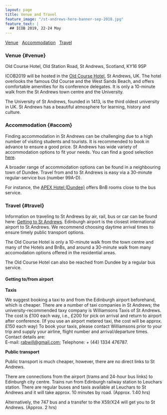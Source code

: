 ```yaml
---
layout: page
title: Venue and Travel
feature_image: "/st-andrews-hero-banner-sep-2018.jpg"
feature_text: |
  ## ICOB 2019, 22-24 May
---
```


[Venue](#venue) &nbsp; 
[Accommodation](#accom) &nbsp; 
[Travel](#travel)

### Venue {#venue}

Old Course Hotel, Old Station Road, St Andrews, Scotland, KY16 9SP

ICOB2019 will be hosted in the [Old Course Hotel](https://www.oldcoursehotel.co.uk/ "visit Old Course Hotel website"), St Andrews, UK. The hotel overlooks the famous Old Course and the West Sands Beach, and offers comfortable amenities for its conference delegates. It is only a 10-minute walk from the St Andrews town centre and the University.

The University of St Andrews, founded in 1413, is the third oldest university in UK. St Andrews has a beautiful atmosphere for learning, history and culture. 


### Accommodation {#accom}

Finding accommodation in St Andrews can be challenging due to a high number of visiting students and tourists. It is recommended to book in advance to ensure a good price. St Andrews has wide variety of accommodation options to fit your needs. You can find a good selection [here](https://www.visitstandrews.com/stay/).

A broader range of accommodation options can be found in a neighbouring town of Dundee. Travel from and to St Andrews is easy via a 30-minute regular-service bus (number 99A-D).

For instance, the [APEX Hotel (Dundee)](https://www.apexhotels.co.uk/apex-city-quay-hotel-spa) offers BnB rooms close to the bus service.

### Travel {#travel}

Information on traveling to St Andrews by air, rail, bus or car can be found here: [Getting to St Andrews](https://www.st-andrews.ac.uk/visiting/travel/). Edinburgh airport is the closest international airport to St Andrews. We recommend choosing daytime arrival times to ensure timely public transport options.

The Old Course Hotel is only a 10-minute walk from the town centre and many of the Hotels and BnBs, and around a 30-minute walk from many accomodation options offered in the residential areas.

The Old Course Hotel can also be reached from Dundee by a regular bus service.


#### Getting to/from airport

**Taxis**

We suggest booking a taxi to and from the Edinburgh airport beforehand, which is cheaper.
There are a number of taxi companies in St Andrews; the university-recommended taxy company is Williamsons Taxis of St Andrews.
The cost is £100 each way, i.e., £200 for pick on arrival and return to airport after conference. (If you use an airport metered taxi, the cost will be approx. £150 each way) 
To book your taxis, please contact Williamsons prior to your trip and supply your airline, flight number and arrival/departure times.
Contact details are:  
E-mail:  rabwill@gmail.com;
Telephone: + (44) 1334 476787.

**Public transport**

Public transport is much cheaper, however, there are no direct links to St Andrews.

There are connections from the airport (trams and 24-hour bus links) to Edinburgh city centre.  Trains run from Edinburgh railway station to Leuchars station.  There are regular buses and taxis available at Leuchars to St Andrews and it will take approx. 10 minutes by road. (Approx. 1:40 hrs)

Alternatively, the 747 bus and a transfer to the X59/X24 will get you to St Andrews. (Approx. 2 hrs)







